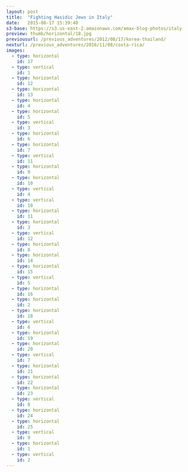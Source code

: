 ```yaml
---
layout: post
title:  "Fighting Hasidic Jews in Italy"
date:   2015-08-17 15:39:40
s3-base: https://s3.us-east-2.amazonaws.com/amax-blog-photos/italy
preview: thumb/horizontal/18.jpg
previousurl: /previous_adventures/2012/08/17/korea-thailand/
nexturl: /previous_adventures/2016/11/08/costa-rica/
images:
  - type: horizontal
    id: 17
  - type: vertical
    id: 1
  - type: horizontal
    id: 12
  - type: horizontal
    id: 13
  - type: horizontal
    id: 4
  - type: horizontal
    id: 5
  - type: vertical
    id: 3
  - type: horizontal
    id: 6
  - type: horizontal
    id: 7
  - type: vertical
    id: 11
  - type: horizontal
    id: 9
  - type: horizontal
    id: 10
  - type: vertical
    id: 4
  - type: vertical
    id: 10
  - type: horizontal
    id: 11
  - type: horizontal
    id: 3
  - type: vertical
    id: 12
  - type: horizontal
    id: 8
  - type: horizontal
    id: 14
  - type: horizontal
    id: 15
  - type: vertical
    id: 5
  - type: horizontal
    id: 16
  - type: horizontal
    id: 2
  - type: horizontal
    id: 18
  - type: vertical
    id: 6
  - type: horizontal
    id: 19
  - type: horizontal
    id: 20
  - type: vertical
    id: 7
  - type: horizontal
    id: 21
  - type: horizontal
    id: 22
  - type: horizontal
    id: 23
  - type: vertical
    id: 8
  - type: horizontal
    id: 24
  - type: horizontal
    id: 25
  - type: vertical
    id: 9
  - type: horizontal
    id: 1
  - type: vertical
    id: 2
---
```

